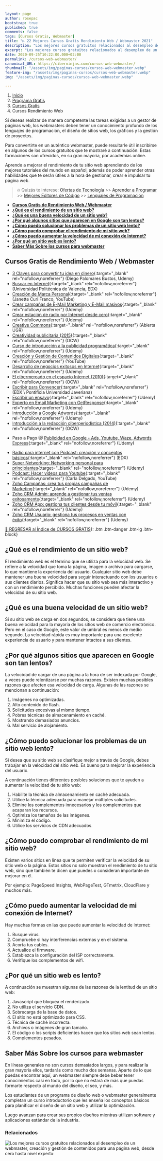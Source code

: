 ```yaml
---

layout: page
author: rosepac
bootstrap: true
published: true
comments: false
tags: [Cursos Gratis, Webmaster]
title: "▷ 22 Mejores Cursos Gratis Rendimiento Web / Webmaster 2021"
description: "Los mejores cursos gratuitos relacionados al desempleo de un webmaster, creación y gestión de contenidos para una página web, desde cero hasta nivel experto"
excerpt: "Los mejores cursos gratuitos relacionados al desempleo de un webmaster, creación y gestión de contenidos para una página web, desde cero hasta nivel experto"
date: 2020-09-25T10:22:00.000+02:00
permalink: /cursos-web-webmaster/
canonical_URL: https://ciberninjas.com/cursos-web-webmaster/
thumbnail: "/assets/img/paginas-cursos/cursos-web-webmaster.webp"
feature-img: "/assets/img/paginas-cursos/cursos-web-webmaster.webp"
img: "/assets/img/paginas-cursos/cursos-web-webmaster.webp"

---
```


<div class="hidden-sm-down">
<nav aria-label="breadcrumb">
  <ol class="breadcrumb">
    <li class="breadcrumb-item"><a href="/">Inicio</a></li>
    <li class="breadcrumb-item"><a href="/programa-gratis/">Programa Gratis</a></li>
    <li class="breadcrumb-item"><a href="/cursos-tecnologia/">Cursos Gratis</a></li>
    <li class="breadcrumb-item active" aria-current="page">Cursos Rendimiento Web</li>
  </ol>
</nav>
</div>

<script type="application/ld+json">
{
 "@context": "https://schema.org",
 "@type": "BreadcrumbList",
 "itemListElement":
 [
  {
   "@type": "ListItem",
   "position": 1,
   "item":
   {
    "@id": "https://ciberninjas.com/programa-gratis/",
    "name": "Programar Gratis"
    }
  },
  {
   "@type": "ListItem",
   "position": 2,
   "item":
   {
    "@id": "https://ciberninjas.com/cursos-tecnologia/",
    "name": "Los Mejores Cursos GRATIS de Programación y Tecnología Online 2021"
    }
  },
  {
   "@type": "ListItem",
  "position": 3,
  "item":
   {
     "@id": "https://ciberninjas.com/cursos-web-webmaster/",
     "name": "Los Mejores Cursos Gratis de Rendimiento Web 2021"
   }
  }
 ]
}
</script>

Si deseas realizar de manera competente las tareas exigidas a un gestor de páginas web, los webmasters deben tener un conocimiento profundo de los lenguajes de programación, el diseño de sitios web, los gráficos y la gestión de proyectos.

Para convertirte en un auténtico webmaster, puede resultarle útil inscribirse en algunos de los cursos gratuitos que te mostraré a continuación. Estas formaciones son ofrecidos, en su gran mayoría, por academias online.

Aprende a mejorar el rendimiento de tu sitio web aprendiendo de los mejores tutoriales del mundo en español, además de poder aprender otras habilidades que te serán útiles a la hora de gestionar, crear e impulsar tu página web.
<!-- Agregar el contenido de aquí, a la página web: https://hackr.io/es/tutorials/learn-website-performance?q=web -->

> 🔥 Quizás te interese: [Ofertas de Tecnología](/amazon/) >> [Aprender a Programar](/programar/) >> [Mejores Editores de Código](/mejores-editores-texto/) >> [Lenguajes de Programación](/15-mejores-lenguajes-programacion/)

- [**Cursos Gratis de Rendimiento Web / Webmaster**](#cursos-gratis-de-rendimiento-web--webmaster)
- [**¿Qué es el rendimiento de un sitio web?**](#qué-es-el-rendimiento-de-un-sitio-web)
- [**¿Qué es una buena velocidad de un sitio web?**](#qué-es-una-buena-velocidad-de-un-sitio-web)
- [**¿Por qué algunos sitios que aparecen en Google son tan lentos?**](#por-qué-algunos-sitios-que-aparecen-en-google-son-tan-lentos)
- [**¿Cómo puedo solucionar los problemas de un sitio web lento?**](#cómo-puedo-solucionar-los-problemas-de-un-sitio-web-lento)
- [**¿Cómo puedo comprobar el rendimiento de mi sitio web?**](#cómo-puedo-comprobar-el-rendimiento-de-mi-sitio-web)
- [**¿Cómo puedo aumentar la velocidad de mi conexión de Internet?**](#cómo-puedo-aumentar-la-velocidad-de-mi-conexión-de-internet)
- [**¿Por qué un sitio web es lento?**](#por-qué-un-sitio-web-es-lento)
- [**Saber Más Sobre los cursos para webmaster**](#saber-más-sobre-los-cursos-para-webmaster)

## **Cursos Gratis de Rendimiento Web / Webmaster**

- [3 Claves para convertir tu idea en dinero](https://click.linksynergy.com/deeplink?id=W9Gem8jDoic&mid=39197&murl=https%3A%2F%2Fwww.udemy.com%2Fcourse%2F3-claves-para-convertir-tu-idea-en-dinero%2F){:target="_blank" rel="nofollow,noreferrer"} (Diego Palomares Bustos, Udemy)
- [Buscar en Internet](https://www.edx.org/course/buscar-en-internet-upvalenciax-bi101x-1){:target="_blank" rel="nofollow,noreferrer"} (Universidad Politécnica de Valencia, EDX)
- [Creación de Marca Personal](https://www.youtube.com/playlist?list=PLpgvqH3SVWYpcLrhA2tQy4IHbKw_958OP){:target="_blank" rel="nofollow,noreferrer"} (Janette Curi Franco, YouTube)
- [Crear campañas de E-Mail Marketing y E-Mail masivos](https://click.linksynergy.com/deeplink?id=W9Gem8jDoic&mid=39197&murl=https%3A%2F%2Fwww.udemy.com%2Fcourse%2Fcurso-basico-de-email-marketing-con-mailchimp%2F){:target="_blank" rel="nofollow,noreferrer"} (Udemy)
- [Crear estación de radio por Internet desde cero](https://click.linksynergy.com/deeplink?id=W9Gem8jDoic&mid=39197&murl=https%3A%2F%2Fwww.udemy.com%2Fcourse%2Fcrear-estacion-de-radio-por-internet-desde-cero%2F){:target="_blank" rel="nofollow,noreferrer"} (Udemy)
- [Creative Commons](https://abierta.ugr.es/creative_commons){:target="_blank" rel="nofollow,noreferrer"} (Abierta UGR)
- [Creatividad publicitaria (2015)](https://ocw.ehu.eus/course/view.php?id=360){:target="_blank" rel="nofollow,noreferrer"} (OCW)
- [Curso de introducción a la publicidad programática](https://click.linksynergy.com/deeplink?id=W9Gem8jDoic&mid=39197&murl=https%3A%2F%2Fwww.udemy.com%2Fcourse%2Fcurso-de-publicidad-programatica%2F){:target="_blank" rel="nofollow,noreferrer"} (Udemy)
- [Creación y Gestión de Contenidos Digitales](https://www.youtube.com/playlist?list=PLUS74eZ5KD5QVKWxOcJ_1Jdaj9Mrmdqev){:target="_blank" rel="nofollow,noreferrer"} (YouTube)
- [Desarrollo de negocios exitosos en Internet](https://click.linksynergy.com/deeplink?id=W9Gem8jDoic&mid=39197&murl=https%3A%2F%2Fwww.udemy.com%2Fcourse%2Fdesarrollo-correcto-de-un-negocio-online%2F){:target="_blank" rel="nofollow,noreferrer"} (Udemy)
- [El cibermercado en el espacio Internet (2010)](https://ocw.ehu.eus/file.php/123/cibermercado/Course_listing.html){:target="_blank" rel="nofollow,noreferrer"} (OCW)
- [Escribir para Convencer](https://www.edx.org/es/course/escribir-para-convencer){:target="_blank" rel="nofollow,noreferrer"} (EDX \ Pontificia Universidad Javeriana)
- [Escribir un ensayo](https://click.linksynergy.com/deeplink?id=W9Gem8jDoic&mid=39197&murl=https%3A%2F%2Fwww.udemy.com%2Fcourse%2Fescribir-un-ensayo%2F){:target="_blank" rel="nofollow,noreferrer"} (Udemy)
- [Experto en Email Marketing con GetResponse](https://click.linksynergy.com/deeplink?id=W9Gem8jDoic&mid=39197&murl=https%3A%2F%2Fwww.udemy.com%2Fcourse%2Fcurso-de-email-marketing-con-getresponse%2F){:target="_blank" rel="nofollow,noreferrer"} (Udemy)
- [Introducción a Google Adwords](https://click.linksynergy.com/deeplink?id=W9Gem8jDoic&mid=39197&murl=https%3A%2F%2Fwww.udemy.com%2Fcourse%2Fintroduccion-a-google-adwords%2F){:target="_blank" rel="nofollow,noreferrer"} (Udemy)
- [Introducción a la redacción ciberperiodística (2014)](https://ocw.ehu.eus/course/view.php?id=330){:target="_blank" rel="nofollow,noreferrer"} (OCW)
* Paso a Pago 😿 [Publicidad en Google - Ads, Youtube, Waze, Adwords Express](https://click.linksynergy.com/deeplink?id=W9Gem8jDoic&mid=39197&murl=https%3A%2F%2Fwww.udemy.com%2Fcourse%2Fandresbrachetta-ecosistema-publicitario-google%2F){:target="_blank" rel="nofollow,noreferrer"} (Udemy)
- [Radio para internet con Podcast: creación y conceptos básicos](https://www.edx.org/course/radio-para-internet-con-podcast-creacion-y-concept){:target="_blank" rel="nofollow,noreferrer"} (EDX)
- [Super Networking: Networking personal para principiantes](https://click.linksynergy.com/deeplink?id=W9Gem8jDoic&mid=39197&murl=https%3A%2F%2Fwww.udemy.com%2Fcourse%2Fnetworking-personal-y-habilidades-sociales-para-tener-exito%2F){:target="_blank" rel="nofollow,noreferrer"} (Udemy)
- [Podcast: Hacer vídeos para Youtube](https://www.youtube.com/playlist?list=PL694C136868F3BABD){:target="_blank" rel="nofollow,noreferrer"} (Carla Delgado, YouTube)
- [Zoho Campañas: crea tus propias campañas de Marketing](https://click.linksynergy.com/deeplink?id=W9Gem8jDoic&mid=39197&murl=https%3A%2F%2Fwww.udemy.com%2Fcourse%2Fzoho-campaigns-crea-tus-propias-campanas-de-marketing%2F){:target="_blank" rel="nofollow,noreferrer"} (Udemy)
- [Zoho CRM Admin: aprende a gestionar tus ventas exitosamente](https://click.linksynergy.com/deeplink?id=W9Gem8jDoic&mid=39197&murl=https%3A%2F%2Fwww.udemy.com%2Fcourse%2Fzoho-crm-admin-aprende-a-gestionar-tus-ventas-exitosamente%2F){:target="_blank" rel="nofollow,noreferrer"} (Udemy)
- [Zoho CRM App: gestiona tus clientes desde tu móvil](https://click.linksynergy.com/deeplink?id=W9Gem8jDoic&mid=39197&murl=https%3A%2F%2Fwww.udemy.com%2Fcourse%2Fzoho-crm-mobile-app-gestiona-tus-clientes-desde-tu-movil%2F){:target="_blank" rel="nofollow,noreferrer"} (Udemy)
- [Zoho CRM Usuario: gestiona tus procesos en ventas con éxito](https://click.linksynergy.com/deeplink?id=W9Gem8jDoic&mid=39197&murl=https%3A%2F%2Fwww.udemy.com%2Fcourse%2Fzoho-crm-usuario-gestiona-tus-procesos-de-ventas-con-exito%2F){:target="_blank" rel="nofollow,noreferrer"} (Udemy)

[🏡 REGRESAR al Índice de CURSOS GRATIS](https://ciberninjas.com/cursos-tecnologia/ "Regresar al índice de Cursos Gratis de Tecnología"){: .btn .btn-danger .btn-lg .btn-block}

<script type="application/ld+json">
{
  "@context": "https://schema.org",
  "@type": "FAQPage",
  "mainEntity": [{
    "@type": "Question",
    "name": "¿Qué es el rendimiento de un sitio web?",
    "acceptedAnswer": {
      "@type": "Answer",
      "text": "El rendimiento web es el término que se utiliza para determinar la velocidad de carga de un sitio web."
    }
  },{
    "@type": "Question",
    "name": "¿Qué es una buena velocidad de un sitio web?",
    "acceptedAnswer": {
      "@type": "Answer",
      "text": "A partir de medio segundo o menos, es una buena velocidad de carga. Ahora bien, si tu sitio web se carga en dos segundos, se considera que puede ser una buena velocidad, para la mayoría de los sitios web de comercio electrónico."
    }
  },{
    "@type": "Question",
    "name": "¿Por qué algunos sitios que aparecen en Google son tan lentos?",
    "acceptedAnswer": {
      "@type": "Answer",
      "text": "Existen amplios parámetros que se reflejan en la velocidad de carga de una página web: La optimización de las imágenes, el abuso del contenido en flash, las solicitudes al servidor excesivas, el mal uso de las técnicas de almacenamiento en caché, el abuso de los anuncios publicitarios o un mal alojamiento."
    }
  },{
    "@type": "Question",
    "name": "¿Cómo puedo solucionar los problemas de un sitio web lento?",
    "acceptedAnswer": {
      "@type": "Answer",
      "text": "Habilita el almacenamiento en caché, elimina complementos y la carga de archivos innecesarios, minimiza el código, optimiza el tamaño y formato de las imágenes, usa CDN."
    }
  },{
    "@type": "Question",
    "name": "¿Cómo puedo comprobar el rendimiento de mi sitio web?",
    "acceptedAnswer": {
      "@type": "Answer",
      "text": "Existen varios sitios en línea que te permiten verificar la velocidad de su sitio web. Por ejemplo: PageSpeed Insights, WebPageTest, GTmetrix o Cloudflare."
    }
  },{
    "@type": "Question",
    "name": "¿Cómo puedo aumentar la velocidad de mi conexión de Internet?",
    "acceptedAnswer": {
      "@type": "Answer",
      "text": "Existen varios factores que puedes revisar, por si están afectando tu conexión web, como por ejemplo: La existencia de virus, la actualización del firmware, una configuración de ISP correcta, o revisar tus dispositivos y configuración del Wifi . Aunque la mejora real, exclusivamente vendrá de la contratación de una conexión de Internet mejor."
    }
  },{
    "@type": "Question",
    "name": "¿Por qué un sitio web es lento?",
    "acceptedAnswer": {
      "@type": "Answer",
      "text": "Existen varias razones que ralentizan una página web: El renderizado de Javascript, la no utilización de CDN, la sobrecarga de las bases de datos, la no utilización de caché, abuso de scripts, e imágenes incorrectamente cargadas."
    }
  }]
}
</script>

## **¿Qué es el rendimiento de un sitio web?**

El rendimiento web es el término que se utiliza para la velocidad web. Se refiere a la velocidad que toma la página, imagen o archivo para cargarse, lo que mantiene la experiencia del usuario. Cualquier sitio web debe mantener una buena velocidad para seguir interactuando con los usuarios o sus clientes diarios. Significa hacer que su sitio web sea más interactivo y con un rendimiento percibido. Muchas funciones pueden afectar la velocidad de su sitio web.

## **¿Qué es una buena velocidad de un sitio web?**

Si su sitio web se carga en dos segundos, se considera que tiene una buena velocidad para la mayoría de los sitios web de comercio electrónico. Pero en el caso de Google, este valor de umbral es menos de medio segundo. La velocidad rápida es muy importante para una excelente experiencia de usuario y para mantener intactos a sus clientes.

## **¿Por qué algunos sitios que aparecen en Google son tan lentos?**

La velocidad de cargar de una página a la hora de ser indexada por Google, a veces puede relentizarse por muchas razones. Existen muchas posibles razones que afecten esa velocidad de carga. Algunas de las razones se mencionan a continuación:

1. Imágenes no optimizadas.
1. Alto contenido de flash.
1. Solicitudes excesivas al mismo tiempo.
1. Pobres técnicas de almacenamiento en caché.
1. Mostrando demasiados anuncios.
1. Mal servicio de alojamiento.

## **¿Cómo puedo solucionar los problemas de un sitio web lento?**

Si desea que su sitio web se clasifique mejor a través de Google, debes trabajar en la velocidad del sitio web. Es bueno para mejorar la experiencia del usuario.

A continuación tienes diferentes posibles soluciones que te ayuden a aumentar la velocidad de tu sitio web:

1. Habilite la técnica de almacenamiento en caché adecuada.
1. Utilice la técnica adecuada para manejar múltiples solicitudes.
1. Elimine los complementos innecesarios y los complementos que acaparan los recursos.
1. Optimiza los tamaños de las imágenes.
1. Minimiza el código.
1. Utilice los servicios de CDN adecuados.

## **¿Cómo puedo comprobar el rendimiento de mi sitio web?**

Existen varios sitios en línea que te permiten verificar la velocidad de su sitio web o la página. Estos sitios no solo muestran el rendimiento de tu sitio web, sino que también te dicen que puedes o consideran importante de mejorar en él.

Por ejemplo:  PageSpeed Insights, WebPageTest, GTmetrix, CloudFlare y muchos más.

## **¿Cómo puedo aumentar la velocidad de mi conexión de Internet?**

Hay muchas formas en las que puede aumentar la velocidad de Internet:

1. Busque virus.
1. Compruebe si hay interferencias externas y en el sistema.
1. Acorta tus cables.
1. Actualice el firmware.
1. Establezca la configuración del ISP correctamente.
1. Verifique los complementos de wifi.

## **¿Por qué un sitio web es lento?**

A continuación se muestran algunas de las razones de la lentitud de un sitio web:

1. Javascript que bloquea el renderizado.
1. No utiliza el servicio CDN.
1. Sobrecarga de la base de datos.
1. El sitio no está optimizado para CSS.
1. Técnica de caché incorrecta.
1. Archivos o imágenes de gran tamaño.
1. El código o los scripts deficientes hacen que los sitios web sean lentos.
1. Complementos pesados.

## **Saber Más Sobre los cursos para webmaster**

En líneas generales no son cursos demasiados largos, y para realizar la gran mayoría ellos, tardarás como mucho dos semanas. Aparte de lo que puedas encontrar aquí, un webmaster siempre debe beber tener conocimientos casi en todo, por lo que no estará de más que puedas formarte respecto al mundo del diseño, el seo, y más.

Los estudiantes de un programa de diseño web o webmaster generalmente completan un curso introductorio que les enseña los conceptos básicos para planificar el diseño de un sitio web y utilizar la optimización.

Luego avanzan para crear sus propios diseños mientras utilizan software y aplicaciones estándar de la industria.

### **Relacionados** <!-- omit in toc -->

![Los mejores cursos gratuitos relacionados al desempleo de un webmaster, creación y gestión de contenidos para una página web, desde cero hasta nivel experto](/assets/img/paginas-cursos/cursos-web-webmaster.webp "Los mejores cursos gratuitos relacionados al desempleo de un webmaster, creación y gestión de contenidos para una página web, desde cero hasta nivel experto")